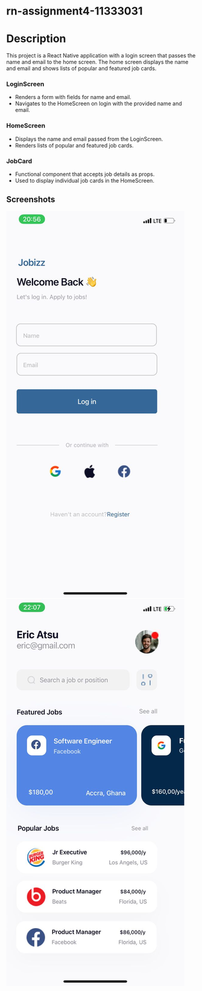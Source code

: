 # rn-assignment4-11333031
# Description
This project is a React Native application with a login screen that passes the name and email to the home screen. The home screen displays the name and email and shows lists of popular and featured job cards.

### LoginScreen
- Renders a form with fields for name and email.
- Navigates to the HomeScreen on login with the provided name and email.

### HomeScreen
- Displays the name and email passed from the LoginScreen.
- Renders lists of popular and featured job cards.

### JobCard
- Functional component that accepts job details as props.
- Used to display individual job cards in the HomeScreen.


## Screenshots
![Login](shot1.jpeg)
![Homescreen](shot2.jpeg)
